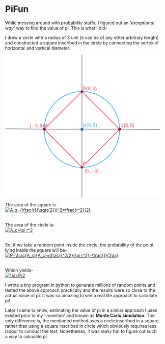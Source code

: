 # PiFun
While messing around with probability stuffs, I figured out an *'exceptional way'* way to find the value of pi. This is what I did-

I drew a circle with a radius of 3 unit (it can be of any other arbitrary length) and constructed a square inscribed in the circle by connecting the vertex of horizontal and vertical diameter.

![alt text](https://github.com/shahriarabdullah/PiFun/blob/master/fig1.png)

The area of the square is-<br/>
<a href="http://www.codecogs.com/eqnedit.php?latex=A_s=(\frac{r}{\sqrt{2}})^2=\frac{r^2}{2}" target="_blank"><img src="http://latex.codecogs.com/gif.latex?A_s=(\frac{r}{\sqrt{2}})^2=\frac{r^2}{2}" title="A_s=(\frac{r}{\sqrt{2}})^2=\frac{r^2}{2}" /></a>

<br/>The area of the circle is-<br/>
<a href="http://www.codecogs.com/eqnedit.php?latex=A_c=\pi&space;r^2" target="_blank"><img src="http://latex.codecogs.com/gif.latex?A_c=\pi&space;r^2" title="A_c=\pi r^2" /></a>

<br/>So, if we take a random point inside the circle, the probability of the point lying inside the square will be-<br/>
<a href="http://www.codecogs.com/eqnedit.php?latex=P=\frac{A_s}{A_c}=\frac{r^2/2}{\pi&space;r^2}=\frac{1}{2\pi}" target="_blank"><img src="http://latex.codecogs.com/gif.latex?P=\frac{A_s}{A_c}=\frac{r^2/2}{\pi&space;r^2}=\frac{1}{2\pi}" title="P=\frac{A_s}{A_c}=\frac{r^2/2}{\pi r^2}=\frac{1}{2\pi}" /></a>

<br/>Which yields-<br/>
<a href="http://www.codecogs.com/eqnedit.php?latex=\pi=P/2" target="_blank"><img src="http://latex.codecogs.com/gif.latex?\pi=P/2" title="\pi=P/2" /></a>
<br/>

I wrote a tiny program in python to generate millions of random points and tested the above approach practically and the results were so close to the actual value of pi. It was so amazing to see a real life approach to calculate pi!

Later I came to know, estimating the value of pi in a similar approach I used existed prior to my 'invention' and known as **Monte Carlo simulation**. The only difference is, the mentioned method uses a circle inscribed in a square rather than using a square inscribed in circle which obviously requires less labour to conduct the test. Nonetheless, it was really fun to figure out such a way to calculate pi.

